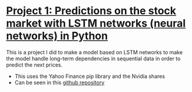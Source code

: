 # [Project 1: Predictions on the stock market with LSTM networks (neural networks) in Python](https://github.com/NicolasZFr/nvidia_prediction_lstm)
This is a project I did to make a model based on LSTM networks to make the model handle long-term dependencies in sequential data in order to predict the next prices.  
- This uses the Yahoo Finance pip library and the Nvidia shares
- Can be seen in this [github repository](https://github.com/NicolasZFr/nvidia_prediction_lstm)